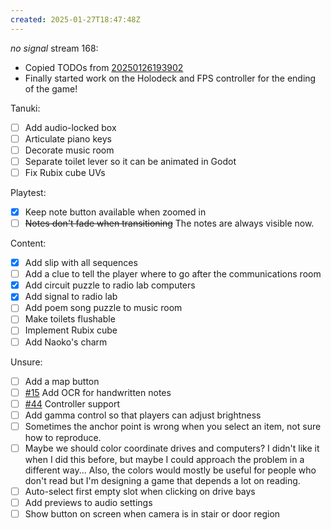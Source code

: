 ```yaml
---
created: 2025-01-27T18:47:48Z
---
```


_no signal_ stream 168:
- Copied TODOs from [20250126193902](20250126193902.md)
- Finally started work on the Holodeck and FPS controller for the ending of the game!

Tanuki:
- [ ] Add audio-locked box
- [ ] Articulate piano keys
- [ ] Decorate music room
- [ ] Separate toilet lever so it can be animated in Godot
- [ ] Fix Rubix cube UVs

Playtest:
- [x] Keep note button available when zoomed in
- [ ] ~~Notes don't fade when transitioning~~ The notes are always visible now.

Content:
- [x] Add slip with all sequences
- [ ] Add a clue to tell the player where to go after the communications room
- [x] Add circuit puzzle to radio lab computers
- [x] Add signal to radio lab
- [ ] Add poem song puzzle to music room
- [ ] Make toilets flushable
- [ ] Implement Rubix cube
- [ ] Add Naoko's charm

Unsure:
- [ ] Add a map button
- [ ] [#15](https://gitea.arcturuscollective.com/exodrifter/lost-contact/issues/15) Add OCR for handwritten notes
- [ ] [#44](https://gitea.arcturuscollective.com/exodrifter/lost-contact/issues/44) Controller support
- [ ] Add gamma control so that players can adjust brightness
- [ ] Sometimes the anchor point is wrong when you select an item, not sure how to reproduce.
- [ ] Maybe we should color coordinate drives and computers? I didn't like it when I did this before, but maybe I could approach the problem in a different way... Also, the colors would mostly be useful for people who don't read but I'm designing a game that depends a lot on reading.
- [ ] Auto-select first empty slot when clicking on drive bays
- [ ] Add previews to audio settings
- [ ] Show button on screen when camera is in stair or door region
